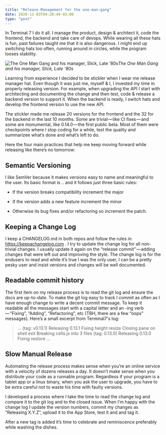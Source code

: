 ```yaml
---
title: "Release Management for the one-man-gang"
date: 2020-11-03T04:28:49-03:00
type: "post"
---
```


In Terminal 7 I do it all. I manage the product, design & architect it, code the frontend, the backend and take care of devops. While wearing all these hats is fun, past failures taught me that it is also dangerous. I might end up switching hats too often, running around in circles, while the program looses stability.

![The One Man Gang and his manager, Slick, Late ‘80s](https://cdn-images-1.medium.com/max/3610/1*752fMAdq9isa9kfR_TZy2A@2x.jpeg)*The One Man Gang and his manager, Slick, Late ‘80s*

Learning from experience I decided to be stickler when I wear me release manager hat. Even though it was just me, myself & I, I invested my time in properly releasing version. For example, when upgrading the API I start with architecting and documenting the change and then test, code & release a backend version to support it. When the backend is ready, I switch hats and develop the frontend version to use the new API.

The stickler made me release 20 versions for the frontend and the 32 for the backend in the last 10 months. Some are trivial — like CI fixes — and some are monumental, like 0.14.0 — the first public beta. Most of them were checkpoints where I stop coding for a while, test the quality and summarizee what’s done and what’s left to do.

Here the four main practices that help me keep moving forward while releasing like there’s no tomorrow:

## Semantic Versioning

I like SemVer because it makes versions easy to name and meaningful to the user. Its basic format is <major>.<minor>.<patch> and it follows just three basic rules:

* If the version breaks compatibility increment the major

* If the version adds a new feature increment the minor

* Otherwise its bug fixes and/or refactoring so increment the patch.

## Keeping a Change Log

I keep a CHANGELOG.md in both repos and follow the rules in https://keepachangelog.com . I try to update the change log for all non-trivial changes. I usually update it again on the “release commit” — adding changes that were left out and improving the style. The change log is for the endusers to read and while it’s true I was the only user, I can be a pretty pesky user and insist versions and changes will be well documented.

## Readable commit history

The first item on my release process is to read the git log and ensure the docs are up-to-date. To make the git log easy to track I commit as often as I have enough change to write a decent commit message. To keep it readable all the messages start with a capital letter and an -ing verb — “Fixing”, “Adding”, “Refactoring”, etc (TBH, there are a few “oops” messages). Here’s a small excerpt from Terminal7's log:
> …
> (tag: v0.13.1) Releasing 0.13.1
> Fixing height resize
> Closing pane on shell exit
> Breaking cells.js into 3 files
> (tag: 0.13.0) Releasing 0.13.0
> Fixing restore
> …

## Slow Manual Release

Automating the release process makes sense when you’re an online service with a velocity of dozens releases a day. It doesn’t make sense when you distribute your code as a runnable program. Regardless if your program is a tablet app or a linux binary, when you ask the user to upgrade, you have to be extra careful not to waste his time with faulty versions.

I developed a process where I take the time to read the change log and compare it to the git log and to the closed issue. When I’m happy with the change log I update the version numbers, commit my changes as “Releasing X.Y.Z”, upload it to the App Store, test it and and tag it.

After a new tag is added it’s time to celebrate and reminiscence preferably while washing the dishes.
